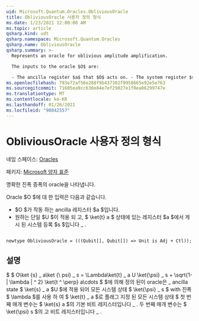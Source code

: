 ```yaml
---
uid: Microsoft.Quantum.Oracles.ObliviousOracle
title: ObliviousOracle 사용자 정의 형식
ms.date: 1/23/2021 12:00:00 AM
ms.topic: article
qsharp.kind: udt
qsharp.namespace: Microsoft.Quantum.Oracles
qsharp.name: ObliviousOracle
qsharp.summary: >-
  Represents an oracle for oblivious amplitude amplification.

  The inputs to the oracle $O$ are:

  - The ancilla register $a$ that $O$ acts on. - The system register $s$ on which the desired unitary $U$ is applied, post-selected on register $a$ being in state $\ket{t}\_a$.
ms.openlocfilehash: 793e72af56e288f9b437302f9958665e92e5e763
ms.sourcegitcommit: 71605ea9cc630e84e7ef29027e1f0ea06299747e
ms.translationtype: MT
ms.contentlocale: ko-KR
ms.lasthandoff: 01/26/2021
ms.locfileid: "98842557"
---
```

# <a name="obliviousoracle-user-defined-type"></a>ObliviousOracle 사용자 정의 형식

네임 스페이스: [Oracles](xref:Microsoft.Quantum.Oracles)

패키지: [Microsoft 양자 표준](https://nuget.org/packages/Microsoft.Quantum.Standard)


명확한 진폭 증폭의 oracle을 나타냅니다.

Oracle $O $에 대 한 입력은 다음과 같습니다.

- $O $가 작동 하는 ancilla 레지스터 $a $입니다.
- 원하는 단일 $U $이 적용 되 고, $ \ket{t} a $ 상태에 있는 레지스터 $a $에서 게시 된 시스템 등록 $s $입니다 \_ .

```qsharp

newtype ObliviousOracle = (((Qubit[], Qubit[]) => Unit is Adj + Ctl));
```



## <a name="remarks"></a>설명

$ $ O\ket {s} \_ a\ket {\ psi} \_ s = \Lambda\ket{t} \_ a U \ket{\psi} \_ s + \sqrt{1-| \lambda | ^ 2} \ket{t ^ \perp} a\cdots $ $에 의해 정의 된이 oracle은 \_ ancilla state $ \ket{s} \_ a $U $에 적용 되어 모든 시스템 상태 $ \ket{\psi} \_ s $ with 진폭 $ \lambda $를 사용 하 여 $ \ket{t} \_ a $로 플래그 지정 된 모든 시스템 상태 $
첫 번째 매개 변수는 $ \ket{s} a $의 기본 비트 레지스터입니다 \_ . 두 번째 매개 변수는 $ \ket{\psi} s $의 고 비트 레지스터입니다 \_ .